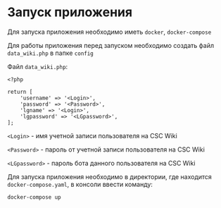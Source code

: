 # Запуск приложения

Для запуска приложения необходимо иметь `docker`, `docker-compose`

Для работы приложения перед запуском необходимо создать файл `data_wiki.php` в папке `config`

Файл `data_wiki.php`:
```
<?php

return [
    'username' => '<Login>',
    'password' => '<Password>',
    'lgname' => '<Login>',
    'lgpassword' => '<LGpassword>',
];
```

`<Login>` - имя учетной записи пользователя на CSC Wiki

`<Password>` - пароль от учетной записи пользователя на CSC Wiki

`<LGpassword>` - пароль бота данного пользователя на CSC Wiki

Для запуска приложения необходимо в директории, где находится `docker-compose.yaml`, в консоли ввести команду:
```
docker-compose up
```
